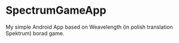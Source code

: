 # SpectrumGameApp

My simple Android App based on Weavelength (in polish translation Spektrum) borad game.


